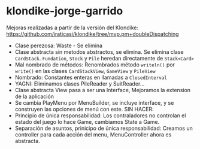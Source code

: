 # klondike-jorge-garrido 

Mejoras realizadas a partir de la versión del Klondike: 
https://github.com/iraticasi/klondike/tree/mvp.pm+doubleDispatching

- Clase perezosa: Waste - Se elimina
- Clase abstracta sin metodos abstractos, se elimina. Se elimina clase ```CardStack```. ```Fundation```, ```Stock``` y ```Pile``` heredan directamente de ```Stack<Card>``` 
- Mal nombrado de métodos: Renombrados método ```writeln()``` por ```write()``` en las clases ```CardStackView```, ```GameView``` y ```PileView```  
- Nombrado: Constantes enteras en llamadas a ```ClosedInterval```
- YAGNI: Eliminamos clases PileReader y SuitReader...
- Clase abstracta View pasa a ser una Interface, Mejoramos la extension de la aplicación
- Se cambia PlayMenu por MenuBuilder, se incluye interface, y se construyen las opciones de menú con este.
SIN HACER:
- Principio de única responsabilidad: Los contraladores no controlan el estado del juego lo hace Game, cambiamos State a Game.
- Separación de asuntos, prinicipo de única responsabilidad: Creamos un controller para cada acción del menu, MenuController ahora es abstracta.
